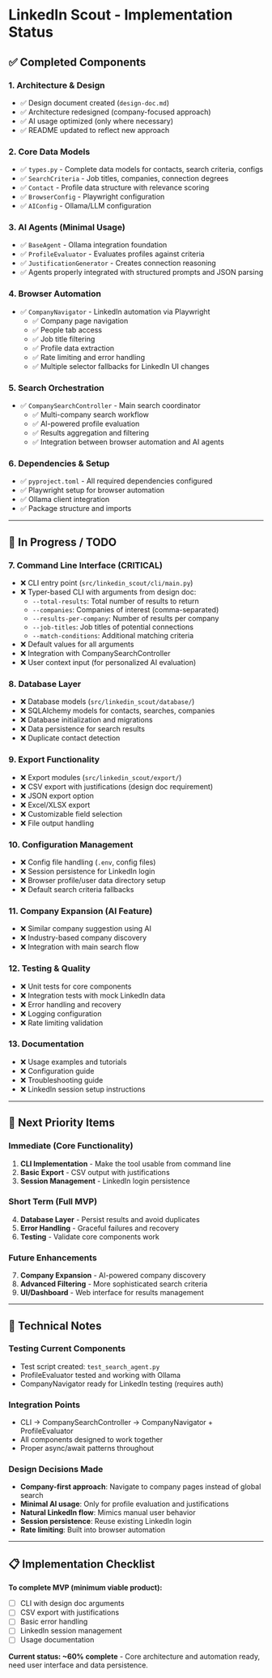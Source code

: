 # LinkedIn Scout - Implementation Status

## ✅ Completed Components

### 1. Architecture & Design
- ✅ Design document created (`design-doc.md`)
- ✅ Architecture redesigned (company-focused approach)
- ✅ AI usage optimized (only where necessary)
- ✅ README updated to reflect new approach

### 2. Core Data Models
- ✅ `types.py` - Complete data models for contacts, search criteria, configs
- ✅ `SearchCriteria` - Job titles, companies, connection degrees
- ✅ `Contact` - Profile data structure with relevance scoring
- ✅ `BrowserConfig` - Playwright configuration
- ✅ `AIConfig` - Ollama/LLM configuration

### 3. AI Agents (Minimal Usage)
- ✅ `BaseAgent` - Ollama integration foundation
- ✅ `ProfileEvaluator` - Evaluates profiles against criteria
- ✅ `JustificationGenerator` - Creates connection reasoning
- ✅ Agents properly integrated with structured prompts and JSON parsing

### 4. Browser Automation
- ✅ `CompanyNavigator` - LinkedIn automation via Playwright
  - ✅ Company page navigation
  - ✅ People tab access
  - ✅ Job title filtering
  - ✅ Profile data extraction
  - ✅ Rate limiting and error handling
  - ✅ Multiple selector fallbacks for LinkedIn UI changes

### 5. Search Orchestration
- ✅ `CompanySearchController` - Main search coordinator
  - ✅ Multi-company search workflow
  - ✅ AI-powered profile evaluation
  - ✅ Results aggregation and filtering
  - ✅ Integration between browser automation and AI agents

### 6. Dependencies & Setup
- ✅ `pyproject.toml` - All required dependencies configured
- ✅ Playwright setup for browser automation
- ✅ Ollama client integration
- ✅ Package structure and imports

---

## 🚧 In Progress / TODO

### 7. Command Line Interface (CRITICAL)
- ❌ CLI entry point (`src/linkedin_scout/cli/main.py`)
- ❌ Typer-based CLI with arguments from design doc:
  - `--total-results`: Total number of results to return
  - `--companies`: Companies of interest (comma-separated)
  - `--results-per-company`: Number of results per company  
  - `--job-titles`: Job titles of potential connections
  - `--match-conditions`: Additional matching criteria
- ❌ Default values for all arguments
- ❌ Integration with CompanySearchController
- ❌ User context input (for personalized AI evaluation)

### 8. Database Layer
- ❌ Database models (`src/linkedin_scout/database/`)
- ❌ SQLAlchemy models for contacts, searches, companies
- ❌ Database initialization and migrations
- ❌ Data persistence for search results
- ❌ Duplicate contact detection

### 9. Export Functionality  
- ❌ Export modules (`src/linkedin_scout/export/`)
- ❌ CSV export with justifications (design doc requirement)
- ❌ JSON export option
- ❌ Excel/XLSX export  
- ❌ Customizable field selection
- ❌ File output handling

### 10. Configuration Management
- ❌ Config file handling (`.env`, config files)
- ❌ Session persistence for LinkedIn login
- ❌ Browser profile/user data directory setup
- ❌ Default search criteria fallbacks

### 11. Company Expansion (AI Feature)
- ❌ Similar company suggestion using AI
- ❌ Industry-based company discovery
- ❌ Integration with main search flow

### 12. Testing & Quality
- ❌ Unit tests for core components
- ❌ Integration tests with mock LinkedIn data
- ❌ Error handling and recovery
- ❌ Logging configuration
- ❌ Rate limiting validation

### 13. Documentation
- ❌ Usage examples and tutorials
- ❌ Configuration guide
- ❌ Troubleshooting guide
- ❌ LinkedIn session setup instructions

---

## 🎯 Next Priority Items

### Immediate (Core Functionality)
1. **CLI Implementation** - Make the tool usable from command line
2. **Basic Export** - CSV output with justifications 
3. **Session Management** - LinkedIn login persistence

### Short Term (Full MVP)
4. **Database Layer** - Persist results and avoid duplicates
5. **Error Handling** - Graceful failures and recovery
6. **Testing** - Validate core components work

### Future Enhancements  
7. **Company Expansion** - AI-powered company discovery
8. **Advanced Filtering** - More sophisticated search criteria
9. **UI/Dashboard** - Web interface for results management

---

## 🔧 Technical Notes

### Testing Current Components
- Test script created: `test_search_agent.py` 
- ProfileEvaluator tested and working with Ollama
- CompanyNavigator ready for LinkedIn testing (requires auth)

### Integration Points
- CLI → CompanySearchController → CompanyNavigator + ProfileEvaluator
- All components designed to work together
- Proper async/await patterns throughout

### Design Decisions Made
- **Company-first approach**: Navigate to company pages instead of global search
- **Minimal AI usage**: Only for profile evaluation and justifications
- **Natural LinkedIn flow**: Mimics manual user behavior
- **Session persistence**: Reuse existing LinkedIn login
- **Rate limiting**: Built into browser automation

---

## 📋 Implementation Checklist

**To complete MVP (minimum viable product):**
- [ ] CLI with design doc arguments
- [ ] CSV export with justifications
- [ ] Basic error handling
- [ ] LinkedIn session management
- [ ] Usage documentation

**Current status: ~60% complete** - Core architecture and automation ready, need user interface and data persistence.